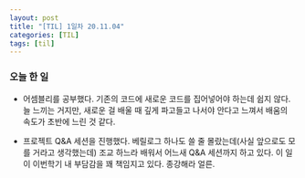 ```yaml
---
layout: post
title: "[TIL] 1일차 20.11.04"
categories: [TIL]
tags: [til]
---
```


### 오늘 한 일
* 어셈블리를 공부했다. 기존의 코드에 새로운 코드를 집어넣어야 하는데 쉽지 않다. 늘 느끼는 거지만, 새로운 걸 배울 때 깊게 파고들고 나서야 안다고 느껴서 배움의 속도가 초반에 느린 것 같다.

* 프로젝트 Q&A 세션을 진행했다. 베릴로그 하나도 쓸 줄 몰랐는데(사실 앞으로도 모를 거라고 생각했는데) 조교 하느라 배워서 어느새 Q&A 세션까지 하고 있다. 이 일이 이번학기 내 부담감을 꽤 책임지고 있다. 종강해라 얼른.
